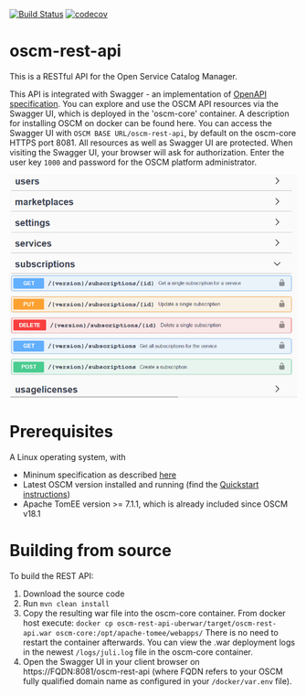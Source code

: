 [![Build Status](https://travis-ci.org/servicecatalog/oscm-rest-api.svg?branch=master)](https://travis-ci.org/servicecatalog/oscm-rest-api)
[![codecov](https://codecov.io/gh/servicecatalog/oscm-rest-api/branch/master/graph/badge.svg)](https://codecov.io/gh/servicecatalog/oscm-rest-api)

# oscm-rest-api
This is a RESTful API for the Open Service Catalog Manager.

This API is integrated with Swagger - an implementation of [OpenAPI specification](https://www.openapis.org/). You can explore and use the OSCM API resources via the Swagger UI, which is deployed in the 'oscm-core' container. A description for installing OSCM on docker can be found here.
You can access the Swagger UI with ```OSCM BASE URL/oscm-rest-api```, by default on the oscm-core HTTPS port 8081. All resources as well as Swagger UI are protected. When visiting the Swagger UI, your browser will ask for authorization. Enter the user key ```1000``` and password for the OSCM platform administrator.

![IMAGE Swagger UI](/swaggerui.png)

# Prerequisites
A Linux operating system, with
* Mininum specification as described [here](https://github.com/servicecatalog/oscm-dockerbuild#prerequisites)
* Latest OSCM version installed and running (find the [Quickstart instructions](https://github.com/servicecatalog/oscm-dockerbuild#setup))
* Apache TomEE version >= 7.1.1, which is already included since OSCM v18.1

# Building from source
To build the REST API:

1. Download the source code
2. Run `mvn clean install`
3. Copy the resulting war file into the oscm-core container.
     From docker host execute: `docker cp oscm-rest-api-uberwar/target/oscm-rest-api.war oscm-core:/opt/apache-tomee/webapps/`
     There is no need to restart the container afterwards. You can view the .war deployment logs in the newest `/logs/juli.log` file in the oscm-core container.
4. Open the Swagger UI in your client browser on https://FQDN:8081/oscm-rest-api (where FQDN refers to your OSCM fully qualified domain name as configured in your `/docker/var.env` file).

